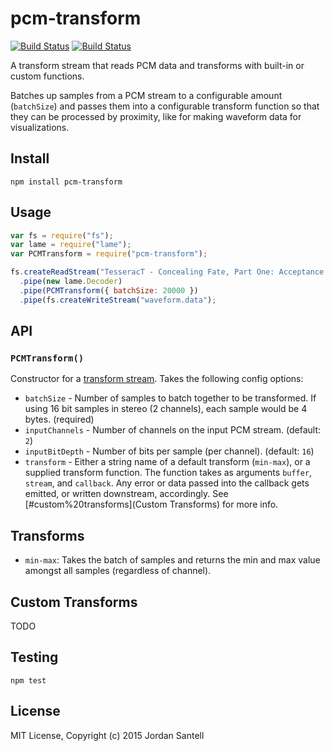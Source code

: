 # pcm-transform

[![Build Status](http://img.shields.io/travis/jsantell/pcm-transform.svg?style=flat-square)](https://travis-ci.org/jsantell/pcm-transform)
[![Build Status](http://img.shields.io/npm/v/pcm-transform.svg?style=flat-square)](https://www.npmjs.org/package/pcm-transform)

A transform stream that reads PCM data and transforms with built-in or custom functions.

Batches up samples from a PCM stream to a configurable amount (`batchSize`) and passes them into a configurable transform function so that they can be processed by proximity, like for making waveform data for visualizations.

## Install

```
npm install pcm-transform
```

## Usage

```javascript
var fs = require("fs");
var lame = require("lame");
var PCMTransform = require("pcm-transform");

fs.createReadStream("TesseracT - Concealing Fate, Part One: Acceptance.mp3")
  .pipe(new lame.Decoder)
  .pipe(PCMTransform({ batchSize: 20000 })
  .pipe(fs.createWriteStream("waveform.data");

```

## API

### `PCMTransform()`

Constructor for a [transform stream](https://nodejs.org/api/stream.html#stream_class_stream_transform). Takes the following config options:

* `batchSize` - Number of samples to batch together to be transformed. If using 16 bit samples in stereo (2 channels), each sample would be 4 bytes. (required)
* `inputChannels` - Number of channels on the input PCM stream. (default: `2`)
* `inputBitDepth` - Number of bits per sample (per channel). (default: `16`)
* `transform` - Either a string name of a default transform (`min-max`), or a supplied transform function. The function takes as arguments `buffer`, `stream`, and `callback`. Any error or data passed into the callback gets emitted, or written downstream, accordingly. See [#custom%20transforms](Custom Transforms) for more info.

## Transforms

* `min-max`: Takes the batch of samples and returns the min and max value amongst all samples (regardless of channel).

## Custom Transforms

TODO

## Testing

```
npm test
```

## License

MIT License, Copyright (c) 2015 Jordan Santell
